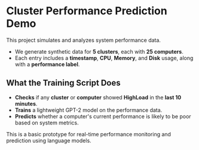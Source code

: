 # Cluster Performance Prediction Demo

This project simulates and analyzes system performance data.

- We generate synthetic data for **5 clusters**, each with **25 computers**.
- Each entry includes a **timestamp**, **CPU**, **Memory**, and **Disk** usage, along with a **performance label**.

## What the Training Script Does

- **Checks** if any **cluster** or **computer** showed **HighLoad** in the **last 10 minutes**.
- **Trains** a lightweight GPT-2 model on the performance data.
- **Predicts** whether a computer's current performance is likely to be poor based on system metrics.

This is a basic prototype for real-time performance monitoring and prediction using language models.
